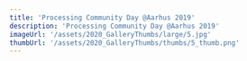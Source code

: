 ```yaml
---
title: 'Processing Community Day @Aarhus 2019'
description: 'Processing Community Day @Aarhus 2019'
imageUrl: '/assets/2020_GalleryThumbs/large/5.jpg'
thumbUrl: '/assets/2020_GalleryThumbs/thumbs/5_thumb.png'
---
```

